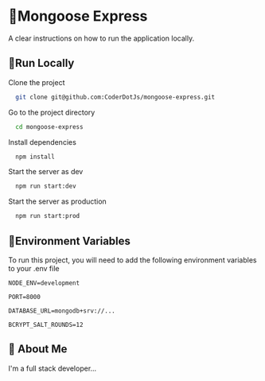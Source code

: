 # 🚀Mongoose Express

A clear instructions on how to run the application locally.

## 🚀Run Locally

Clone the project

```bash
  git clone git@github.com:CoderDotJs/mongoose-express.git
```

Go to the project directory

```bash
  cd mongoose-express
```

Install dependencies

```bash
  npm install
```

Start the server as dev

```bash
  npm run start:dev
```

Start the server as production

```bash
  npm run start:prod
```

## 🚀Environment Variables

To run this project, you will need to add the following environment variables to your .env file

`NODE_ENV=development`

`PORT=8000`

`DATABASE_URL=mongodb+srv://...`

`BCRYPT_SALT_ROUNDS=12`

## 🚀 About Me

I'm a full stack developer...
